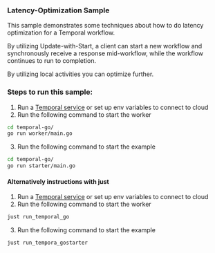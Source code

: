 ### Latency-Optimization Sample

This sample demonstrates some techniques about how to do latency optimization for a Temporal workflow.

By utilizing Update-with-Start, a client can start a new workflow and synchronously receive 
a response mid-workflow, while the workflow continues to run to completion.

By utilizing local activities you can optimize further.

### Steps to run this sample:
1) Run a [Temporal service](https://github.com/temporalio/samples-go/tree/main/#how-to-use) or set up env variables to connect to cloud
2) Run the following command to start the worker
```bash
cd temporal-go/
go run worker/main.go
```
3) Run the following command to start the example
```bash
cd temporal-go/
go run starter/main.go
```

#### Alternatively instructions with just 
1) Run a [Temporal service](https://github.com/temporalio/samples-go/tree/main/#how-to-use) or set up env variables to connect to cloud
2) Run the following command to start the worker
```bash
just run_temporal_go
```
3) Run the following command to start the example
```bash
just run_tempora_gostarter
```